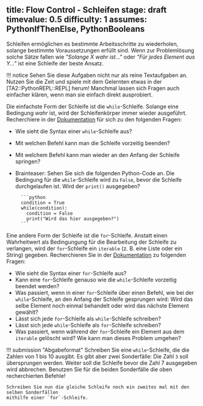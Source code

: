 title: Flow Control - Schleifen
stage: draft
timevalue: 0.5
difficulty: 1
assumes: PythonIfThenElse, PythonBooleans
---
Schleifen ermöglichen es bestimmte Arbeitsschritte zu wiederholen, solange bestimmte
Voraussetzungen erfüllt sind. Wenn zur Problemlösung solche Sätze fallen wie _"Solange X
wahr ist..."_ oder _"Für jedes Element aus Y..."_ ist eine Schleife der beste Ansatz.

!!! notice 
    Sehen Sie diese Aufgaben nicht nur als reine Textaufgaben an. Nutzen Sie die Zeit und spiele mit
    dem Gelernten etwas in der [TA2::PythonREPL::REPL] herum! Manchmal lassen sich Fragen auch
    einfacher klären, wenn man sie einfach direkt ausprobiert.

Die einfachste Form der Schleife ist die `while`-Schleife. 
Solange eine Bedingung _wahr_ ist, wird der Schleifenkörper immer wieder ausgeführt.  
Recherchiere in der
[Dokumentation](https://docs.python.org/3.8/reference/compound_stmts.html#the-if-statement) für sich
zu den folgenden Fragen:
  
- Wie sieht die Syntax einer `while`-Schleife aus?
- Mit welchen Befehl kann man die Schleife vorzeitig beenden?
- Mit welchem Befehl kann man wieder an den Anfang der Schleife springen?
- Brainteaser: Sehen Sie sich die folgenden Python-Code an. Die Bedingung für die `while`-Schleife
  wird zu `False`, bevor die Schleife durchgelaufen ist. Wird der `print()` ausgegeben?
       
        ```python
        condition = True
        while(condition):
          condition = False
          print("Wird das hier ausgegeben?")
        ```

Eine andere Form der Schleife ist die `for`-Schleife. Anstatt einen Wahrheitwert als Bedingungung
für die Bearbeitung der Schleife zu verlangen, wird der `for`-Schleife ein `iterable` (z. B. eine
Liste oder ein String) gegeben. Recherchieren Sie in der
[Dokumentation](https://docs.python.org/3.8/tutorial/controlflow.html#for-statements) zu folgenden
Fragen:

- Wie sieht die Syntax einer `for`-Schleife aus?
- Kann eine `for`-Schleife genauso wie die `while`-Schleife vorzeitig beendet werden?
- Was passiert, wenn in einer `for`-Schleife über einen Befehl, wie bei der `while`-Schleife, an
  den Anfang der Schleife gesprungen wird: Wird das selbe Element noch einmal behandelt oder wird
  das nächste Element gewählt?
- Lässt sich jede `for`-Schleife als `while`-Schleife schreiben? 
- Lässt sich jede `while`-Schleife als `for`-Schleife schreiben?
- Was passiert, wenn während der `for`-Schleife ein Element aus dem `iterable` gelöscht wird? Wie
  kann man dieses Problem umgehen?

!!! submission "Abgabeformat"
    Schreiben Sie eine `while`-Schleife, die die Zahlen von 1 bis 10 ausgibt. Es gibt aber zwei
    Sonderfälle: Die Zahl `3` soll übersprungen werden. Weiter soll die Schleife bevor die Zahl 7
    ausgegeben wird abbrechen. Benutzen Sie für die beiden Sonderfälle die oben recherchierten
    Befehle! 

    Schreiben Sie nun die gleiche Schleife noch ein zweites mal mit den selben Sonderfällen 
    mithilfe einer `for`-Schleife.

<!-- !!! notice
    Sie können für die Zahlen von 1 bis 10 die Funktion
    [`range()`](https://docs.python.org/3/library/stdtypes.html?highlight=range#ranges) benutzen.
    Das ist vor allem bei `for`-Schleifen hilfreich. -->